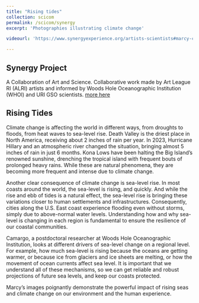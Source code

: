 ```yaml
---
title: "Rising tides"
collection: scicom
permalink: /scicom/synergy
excerpt: 'Photographies illustrating climate change'

videourl: 'https://www.synergyexperience.org/artists-scientists#marcy-carolina'

---
```


## Synergy Project

A Collaboration of Art and Science. Collaborative work made by Art League RI (ALRI) artists and informed by Woods Hole Oceanographic Institution (WHOI) and URI GSO scientists. [more here](https://www.synergyexperience.org/)

## Rising Tides

Climate change is affecting the world in different ways, from droughts to floods, from heat waves to sea-level rise. Death Valley is the driest place in North America, receiving about 2 inches of rain per year. In 2023, Hurricane Hillary and an atmospheric river changed the situation, bringing almost 5 inches of rain in just 6 months. Kona Lows have been halting the Big Island’s renowned sunshine, drenching the tropical island with frequent bouts of prolonged heavy rains. While these are natural phenomena, they are becoming more frequent and intense due to climate change. 

Another clear consequence of climate change is sea-level rise. In most coasts around the world, the sea-level is rising, and quickly. And while the rise and ebb of tides is a natural effect, the sea-level rise is bringing these variations closer to human settlements and infrastructures. Consequently, cities along the U.S. East coast experience flooding even without storms, simply due to above-normal water levels. Understanding how and why sea-level is changing in each region is fundamental to ensure the resilience of our coastal communities. 

Camargo, a postdoctoral researcher at Woods Hole Oceanographic Institution, looks at different drivers of sea-level change on a regional level. For example, how much sea-level is rising because the oceans are getting warmer, or because ice from glaciers and ice sheets are melting, or how the movement of ocean currents affect sea level. It is important that we understand all of these mechanisms, so we can get reliable and robust projections of future sea levels, and keep our coasts protected.  

Marcy’s images poignantly demonstrate the powerful impact of rising seas and climate change on our environment and the human experience. 